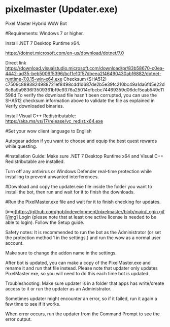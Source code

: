 # pixelmaster (Updater.exe)
Pixel Master Hybrid WoW Bot 


#Requirements:
Windows 7 or higher.

Install .NET 7 Desktop Runtime x64.

https://dotnet.microsoft.com/en-us/download/dotnet/7.0

Direct link
https://download.visualstudio.microsoft.com/download/pr/83b58670-c0ea-4442-ad35-beb5009f5396/bcf1e10f57dbeea2f46490430abf6882/dotnet-runtime-7.0.15-win-x64.exe
Checksum (SHA512)
c7509c8893824988721ef8498cdd1d687de2b5e39fc210bc49a1da6f45e22d6c8a9a9836f3509361bf9e9376a25014cfbcbc74469359d06dcf5eab549c11598d
To verify the download file hasn't been corrupted, you can use the SHA512 checksum information above to validate the file as explained in Verify downloaded binaries.



Install Visual C++ Redistributable: https://aka.ms/vs/17/release/vc_redist.x64.exe


#Set your wow client language to English

Autogear addon if you want to choose and equip the best quest rewards while questing.

#Installation Guide:
Make sure .NET 7 Desktop Runtime x64 and Visual C++ Redistributable are installed.

Turn off any antivirus or Windows Defender real-time protection while installing to prevent unwanted interferences.

#Download and copy the updater.exe file inside the folder you want to install the bot, then run and wait for it to finish the downloads.

#Run the PixelMaster.exe file and wait for it to finish checking for updates.

[img]https://github.com/goblindevelopment/pixelmaster/blob/main/Login.gif[/img]
Login (please note that at least one active license is needed to be able to login).
Follow the Setup guide.

Safety notes:
It is recommended to run the bot as the Administrator (or set the protection method 1 in the settings.) and run the wow as a normal user account.

Make sure to change the addon name in the settings.

After bot is updated, you can make a copy of the PixelMaster.exe and rename it and run that file instead. Please note that updater only updates PixelMaster.exe, so you will need to do this each time bot is updated.

Troubleshooting:
Make sure updater is in a folder that apps has write/create access to it or run the updater as an Administrator.

Sometimes updater might encounter an error, so if it failed, run it again a few time to see if it works.

When error occurs, run the updater from the Command Prompt to see the error output.
